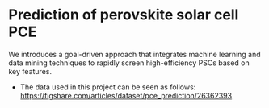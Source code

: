 # Prediction of perovskite solar cell PCE

 We introduces a goal-driven approach that integrates machine learning and data mining techniques to rapidly screen high-efficiency PSCs based on key features. 
* The data used in this project can be seen as follows: https://figshare.com/articles/dataset/pce_prediction/26362393
